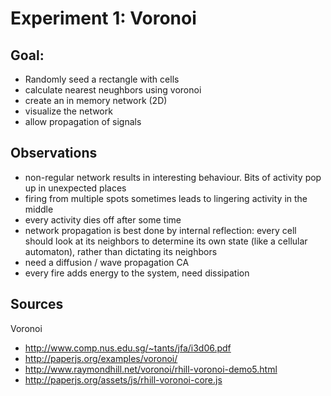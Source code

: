 Experiment 1: Voronoi
===========

Goal:
-----

- Randomly seed a rectangle with cells
- calculate nearest neughbors using voronoi
- create an in memory network (2D)
- visualize the network
- allow propagation of signals

Observations
--------

- non-regular network results in interesting behaviour. Bits of activity pop up in unexpected places
- firing from multiple spots sometimes leads to lingering activity in the middle
- every activity dies off after some time
- network propagation is best done by internal reflection: every cell should look at its neighbors to determine its own state (like a cellular automaton), rather than dictating its neighbors
- need a diffusion / wave propagation CA 
- every fire adds energy to the system, need dissipation

Sources
------

Voronoi

- http://www.comp.nus.edu.sg/~tants/jfa/i3d06.pdf
- http://paperjs.org/examples/voronoi/
- http://www.raymondhill.net/voronoi/rhill-voronoi-demo5.html
- http://paperjs.org/assets/js/rhill-voronoi-core.js